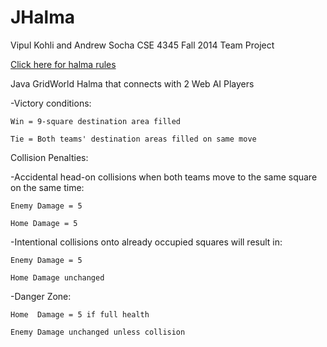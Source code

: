 JHalma
======
Vipul Kohli and Andrew Socha CSE 4345 Fall 2014 Team Project

<a href="http://lyle.smu.edu/~coyle/halmagame/halma1.0/canvas.html#halma">Click here for halma rules</a>

Java GridWorld Halma that connects with 2 Web AI Players

-Victory conditions:
	
	Win = 9-square destination area filled
	
	Tie = Both teams' destination areas filled on same move

Collision Penalties:

-Accidental head-on collisions when both teams move to the same square on the same time:
	
	Enemy Damage = 5
	
	Home Damage = 5

-Intentional collisions onto already occupied squares will result in:
	
	Enemy Damage = 5

	Home Damage unchanged

-Danger Zone:
	
	Home  Damage = 5 if full health

	Enemy Damage unchanged unless collision
